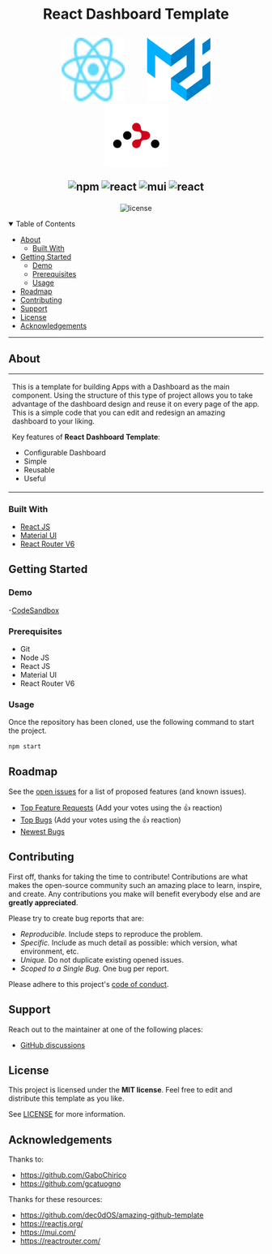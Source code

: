 <h1 align="center">
React Dashboard Template
</h1>

<h2 align="center">
  <a>
    <img src="/docs/images/React-icon.svg" alt="Logo" width="125" height="125" hspace="20">
  </a>
  <a>
    <img src="/docs/images/material-ui.svg" alt="Logo" width="125" height="125" hspace="20">
  </a>
  <a>
    <img src="/docs/images/react-router.svg" alt="Logo" width="125" height="125" hspace="20">
  </a>

![npm](https://img.shields.io/badge/npm-v8.8.0-green)
![react](https://img.shields.io/badge/react-v18.1.0-blue)
![mui](https://img.shields.io/badge/mui-v5.8.2-blue)
![react](https://img.shields.io/badge/react--router--dom-v6.3.0-red)
</h2>

<div align="center">

![license](https://img.shields.io/badge/license-MIT-green)

</div>


<details open="open">
<summary>Table of Contents</summary>

- [About](#about)
  - [Built With](#built-with)
- [Getting Started](#getting-started)
  - [Demo](#demo)
  - [Prerequisites](#prerequisites)
  - [Usage](#usage)
- [Roadmap](#roadmap)
- [Contributing](#contributing)
- [Support](#support)
- [License](#license)
- [Acknowledgements](#acknowledgements)

</details>

---

## About

<table>
<tr>
<td>

This is a template for building Apps with a Dashboard as the main component. Using the structure of this type of project allows you to take advantage of the dashboard design and reuse it on every page of the app. This is a simple code that you can edit and redesign an amazing dashboard to your liking.   

Key features of **React Dashboard Template**:

- Configurable Dashboard
- Simple
- Reusable
- Useful

</td>
</tr>
</table>

### Built With

- [React JS](https://reactjs.org//)
- [Material UI](https://mui.com/)
- [React Router V6](https://reactrouter.com/)

## Getting Started

### Demo
-[CodeSandbox](https://codesandbox.io/s/github/FE-Repos/react-dashboard-template)

### Prerequisites

- Git
- Node JS
- React JS
- Material UI
- React Router V6
### Usage

Once the repository has been cloned, use the following command to start the project.

```sh
npm start
```

## Roadmap

See the [open issues](https://github.com/dec0dOS/amazing-github-template/issues) for a list of proposed features (and known issues).

- [Top Feature Requests](https://github.com/FE-Repos/react-dashboard-template/discussions/3) (Add your votes using the 👍 reaction)
- [Top Bugs](https://github.com/FE-Repos/react-dashboard-template/discussions/4) (Add your votes using the 👍 reaction)
- [Newest Bugs](https://github.com/FE-Repos/react-dashboard-template/discussions/5)

## Contributing

First off, thanks for taking the time to contribute! Contributions are what makes the open-source community such an amazing place to learn, inspire, and create. Any contributions you make will benefit everybody else and are **greatly appreciated**.

Please try to create bug reports that are:

- _Reproducible._ Include steps to reproduce the problem.
- _Specific._ Include as much detail as possible: which version, what environment, etc.
- _Unique._ Do not duplicate existing opened issues.
- _Scoped to a Single Bug._ One bug per report.

Please adhere to this project's [code of conduct](docs/CODE_OF_CONDUCT.md).

## Support

Reach out to the maintainer at one of the following places:

- [GitHub discussions](https://github.com/FE-Repos/react-dashboard-template/discussions)

## License

This project is licensed under the **MIT license**. Feel free to edit and distribute this template as you like.

See [LICENSE](LICENSE) for more information.

## Acknowledgements

Thanks to:
- https://github.com/GaboChirico
- https://github.com/gcatuogno

Thanks for these resources:
- https://github.com/dec0dOS/amazing-github-template
- https://reactjs.org/
- https://mui.com/
- https://reactrouter.com/








